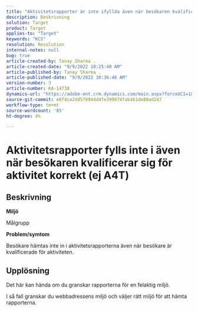 ```yaml
---
title: "Aktivitetsrapporter är inte ifyllda även när besökaren kvalificerar sig för aktivitet korrekt (ej A4T)"
description: Beskrivning
solution: Target
product: Target
applies-to: "Target"
keywords: "KCS"
resolution: Resolution
internal-notes: null
bug: true
article-created-by: Tanay Sharma .
article-created-date: "9/9/2022 10:25:40 AM"
article-published-by: Tanay Sharma .
article-published-date: "9/9/2022 10:36:46 AM"
version-number: 3
article-number: KA-14738
dynamics-url: "https://adobe-ent.crm.dynamics.com/main.aspx?forceUCI=1&pagetype=entityrecord&etn=knowledgearticle&id=20c1b4bc-2930-ed11-9db1-002248086735"
source-git-commit: e8f4ca2dd578944d4fe399074fab461de88ad247
workflow-type: tm+mt
source-wordcount: '85'
ht-degree: 4%

---
```


# Aktivitetsrapporter fylls inte i även när besökaren kvalificerar sig för aktivitet korrekt (ej A4T)

## Beskrivning


<b>Miljö</b>

Målgrupp



<b>Problem/symtom</b>

Besökare hämtas inte in i aktivitetsrapporterna även när besökare är kvalificerade för aktiviteten.


## Upplösning


Det här kan hända om du granskar rapporterna för en felaktig miljö.



I så fall granskar du webbadressens miljö och väljer rätt miljö för att hämta rapporterna.
